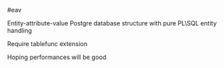 #eav

Entity-attribute-value Postgre database structure with pure PL\SQL entity handling

Require tablefunc extension

Hoping performances will be good